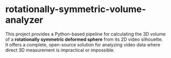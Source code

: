 # rotationally-symmetric-volume-analyzer
This project provides a Python-based pipeline for calculating the 3D volume of a **rotationally symmetric deformed sphere** from its 2D video silhouette. It offers a complete, open-source solution for analyzing video data where direct 3D measurement is impractical or impossible.

